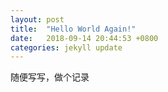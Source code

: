 ```yaml
---
layout: post
title:  "Hello World Again!"
date:   2018-09-14 20:44:53 +0800
categories: jekyll update
---
```

随便写写，做个记录